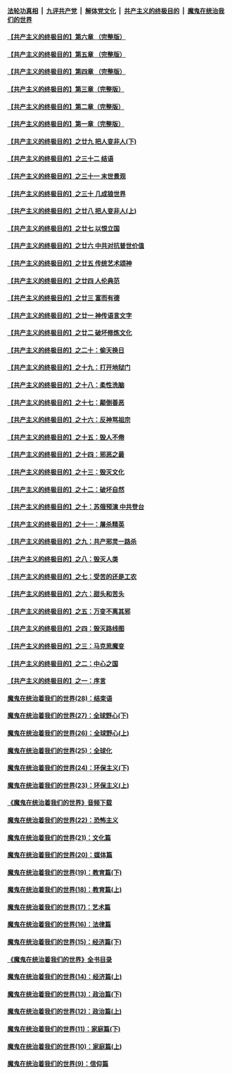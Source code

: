 ####  [法轮功真相](../../../../basic/blob/master/README.md?t=02172152) &nbsp;|&nbsp; [九评共产党](../../../../9ping.md/blob/master/README.md?t=02172152) &nbsp;|&nbsp; [解体党文化](../../../../jtdwh.md/blob/master/README.md?t=02172152)  &nbsp;|&nbsp; [共产主义的终极目的](../../../../gczydzjmd.md/blob/master/README.md?t=02172152) &nbsp;|&nbsp; [魔鬼在统治我们的世界](../../../../mgztzwmdsj.md/blob/master/README.md?t=02172152) 

#### [【共产主义的终极目的】第六章 （完整版）](../pages/nsc422/n11428913.md?t=02172152) 

#### [【共产主义的终极目的】第五章 （完整版）](../pages/nsc422/n11428912.md?t=02172152) 

#### [【共产主义的终极目的】第四章 （完整版）](../pages/nsc422/n11428907.md?t=02172152) 

#### [【共产主义的终极目的】第三章（完整版）](../pages/nsc422/n11428848.md?t=02172152) 

#### [【共产主义的终极目的】第二章（完整版）](../pages/nsc422/n11428831.md?t=02172152) 

#### [【共产主义的终极目的】第一章（完整版）](../pages/nsc422/n11417651.md?t=02172152) 

#### [【共产主义的终极目的】之廿九 把人变非人(下)](../pages/nsc422/n11344140.md?t=02172152) 

#### [【共产主义的终极目的】之三十二 结语](../pages/nsc422/n11360535.md?t=02172152) 

#### [【共产主义的终极目的】之三十一 末世景观](../pages/nsc422/n11351129.md?t=02172152) 

#### [【共产主义的终极目的】之三十 几成狼世界](../pages/nsc422/n11348280.md?t=02172152) 

#### [【共产主义的终极目的】之廿八 把人变非人(上)](../pages/nsc422/n11340492.md?t=02172152) 

#### [【共产主义的终极目的】之廿七 以恨立国](../pages/nsc422/n11336944.md?t=02172152) 

#### [【共产主义的终极目的】之廿六 中共对抗普世价值](../pages/nsc422/n11324785.md?t=02172152) 

#### [【共产主义的终极目的】之廿五 传统艺术颂神](../pages/nsc422/n11296396.md?t=02172152) 

#### [【共产主义的终极目的】之廿四 人伦典范](../pages/nsc422/n11296397.md?t=02172152) 

#### [【共产主义的终极目的】之廿三 富而有德](../pages/nsc422/n11283598.md?t=02172152) 

#### [【共产主义的终极目的】之廿一 神传语言文字](../pages/nsc422/n11263265.md?t=02172152) 

#### [【共产主义的终极目的】之廿二 破坏修炼文化](../pages/nsc422/n11245728.md?t=02172152) 

#### [【共产主义的终极目的】之二十：偷天换日](../pages/nsc422/n11238846.md?t=02172152) 

#### [【共产主义的终极目的】之十九：打开地狱门](../pages/nsc422/n11206376.md?t=02172152) 

#### [【共产主义的终极目的】之十八：柔性洗脑](../pages/nsc422/n11199994.md?t=02172152) 

#### [【共产主义的终极目的】之十七：颠倒善恶](../pages/nsc422/n11179782.md?t=02172152) 

#### [【共产主义的终极目的】之十六：反神骂祖宗](../pages/nsc422/n11166798.md?t=02172152) 

#### [【共产主义的终极目的】之十五：毁人不倦](../pages/nsc422/n11166792.md?t=02172152) 

#### [【共产主义的终极目的】之十四：邪恶之最](../pages/nsc422/n11150249.md?t=02172152) 

#### [【共产主义的终极目的】之十三：毁灭文化](../pages/nsc422/n11135227.md?t=02172152) 

#### [【共产主义的终极目的】之十二：破坏自然](../pages/nsc422/n11135214.md?t=02172152) 

#### [【共产主义的终极目的】之十：苏俄预演 中共登台](../pages/nsc422/n11118424.md?t=02172152) 

#### [【共产主义的终极目的】之十一：屠杀精英](../pages/nsc422/n11118442.md?t=02172152) 

#### [【共产主义的终极目的】之九：共产邪灵一路杀](../pages/nsc422/n11114139.md?t=02172152) 

#### [【共产主义的终极目的】之八：毁灭人类](../pages/nsc422/n11108503.md?t=02172152) 

#### [【共产主义的终极目的】之七：受苦的还是工农](../pages/nsc422/n11101809.md?t=02172152) 

#### [【共产主义的终极目的】之六：甜头和苦头](../pages/nsc422/n11096971.md?t=02172152) 

#### [【共产主义的终极目的】之五：万变不离其邪](../pages/nsc422/n11091285.md?t=02172152) 

#### [【共产主义的终极目的】之四：毁灭路线图](../pages/nsc422/n11086284.md?t=02172152) 

#### [【共产主义的终极目的】之三：马克思魔变](../pages/nsc422/n11061941.md?t=02172152) 

#### [【共产主义的终极目的】之二：中心之国](../pages/nsc422/n11047728.md?t=02172152) 

#### [【共产主义的终极目的】之一：序言](../pages/nsc422/n11086077.md?t=02172152) 

#### [魔鬼在统治着我们的世界(28)：结束语](../pages/nsc422/n10936246.md?t=02172152) 

#### [魔鬼在统治着我们的世界(27)：全球野心(下)](../pages/nsc422/n10928319.md?t=02172152) 

#### [魔鬼在统治着我们的世界(26)：全球野心(上)](../pages/nsc422/n10900318.md?t=02172152) 

#### [魔鬼在统治着我们的世界(25)：全球化](../pages/nsc422/n10788205.md?t=02172152) 

#### [魔鬼在统治着我们的世界(24)：环保主义(下)](../pages/nsc422/n10695307.md?t=02172152) 

#### [魔鬼在统治着我们的世界(23)：环保主义(上)](../pages/nsc422/n10688613.md?t=02172152) 

#### [《魔鬼在统治着我们的世界》音频下载](../pages/nsc422/n10635553.md?t=02172152) 

#### [魔鬼在统治着我们的世界(22)：恐怖主义](../pages/nsc422/n10614727.md?t=02172152) 

#### [魔鬼在统治着我们的世界(21)：文化篇](../pages/nsc422/n10597706.md?t=02172152) 

#### [魔鬼在统治着我们的世界(20)：媒体篇](../pages/nsc422/n10586579.md?t=02172152) 

#### [魔鬼在统治着我们的世界(19)：教育篇(下)](../pages/nsc422/n10564808.md?t=02172152) 

#### [魔鬼在统治着我们的世界(18)：教育篇(上)](../pages/nsc422/n10526970.md?t=02172152) 

#### [魔鬼在统治着我们的世界(17)：艺术篇](../pages/nsc422/n10499093.md?t=02172152) 

#### [魔鬼在统治着我们的世界(16)：法律篇](../pages/nsc422/n10485969.md?t=02172152) 

#### [魔鬼在统治着我们的世界(15)：经济篇(下)](../pages/nsc422/n10469975.md?t=02172152) 

#### [《魔鬼在统治着我们的世界》全书目录](../pages/nsc422/n10464261.md?t=02172152) 

#### [魔鬼在统治着我们的世界(14)：经济篇(上)](../pages/nsc422/n10457370.md?t=02172152) 

#### [魔鬼在统治着我们的世界(13)：政治篇(下)](../pages/nsc422/n10448270.md?t=02172152) 

#### [魔鬼在统治着我们的世界(12)：政治篇(上)](../pages/nsc422/n10444576.md?t=02172152) 

#### [魔鬼在统治着我们的世界(11)：家庭篇(下)](../pages/nsc422/n10440961.md?t=02172152) 

#### [魔鬼在统治着我们的世界(10)：家庭篇(上)](../pages/nsc422/n10435448.md?t=02172152) 

#### [魔鬼在统治着我们的世界(9)：信仰篇](../pages/nsc422/n10432159.md?t=02172152) 

